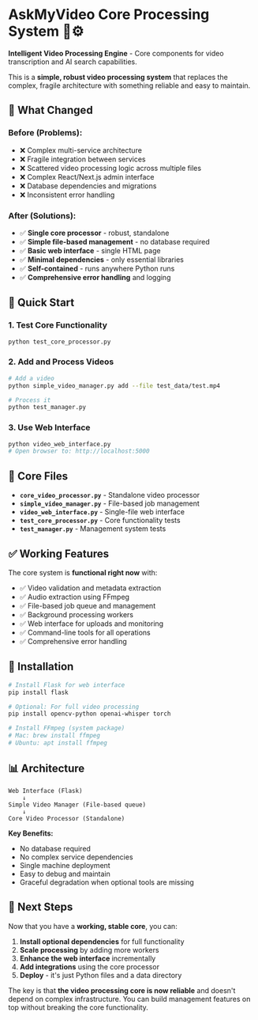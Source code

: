 # AskMyVideo Core Processing System 🧠⚙️

**Intelligent Video Processing Engine** - Core components for video transcription and AI search capabilities.

This is a **simple, robust video processing system** that replaces the complex, fragile architecture with something reliable and easy to maintain.

## 🎯 What Changed

### Before (Problems):
- ❌ Complex multi-service architecture 
- ❌ Fragile integration between services
- ❌ Scattered video processing logic across multiple files
- ❌ Complex React/Next.js admin interface
- ❌ Database dependencies and migrations
- ❌ Inconsistent error handling

### After (Solutions):
- ✅ **Single core processor** - robust, standalone
- ✅ **Simple file-based management** - no database required
- ✅ **Basic web interface** - single HTML page
- ✅ **Minimal dependencies** - only essential libraries
- ✅ **Self-contained** - runs anywhere Python runs
- ✅ **Comprehensive error handling** and logging

## 🚀 Quick Start

### 1. Test Core Functionality
```bash
python test_core_processor.py
```

### 2. Add and Process Videos
```bash
# Add a video
python simple_video_manager.py add --file test_data/test.mp4

# Process it
python test_manager.py
```

### 3. Use Web Interface
```bash
python video_web_interface.py
# Open browser to: http://localhost:5000
```

## 📁 Core Files

- **`core_video_processor.py`** - Standalone video processor
- **`simple_video_manager.py`** - File-based job management  
- **`video_web_interface.py`** - Single-file web interface
- **`test_core_processor.py`** - Core functionality tests
- **`test_manager.py`** - Management system tests

## ✅ Working Features

The core system is **functional right now** with:

- ✅ Video validation and metadata extraction
- ✅ Audio extraction using FFmpeg
- ✅ File-based job queue and management
- ✅ Background processing workers
- ✅ Web interface for uploads and monitoring
- ✅ Command-line tools for all operations
- ✅ Comprehensive error handling

## 🔧 Installation

```bash
# Install Flask for web interface
pip install flask

# Optional: For full video processing
pip install opencv-python openai-whisper torch

# Install FFmpeg (system package)
# Mac: brew install ffmpeg
# Ubuntu: apt install ffmpeg
```

## 📊 Architecture

```
Web Interface (Flask) 
    ↓
Simple Video Manager (File-based queue)
    ↓  
Core Video Processor (Standalone)
```

**Key Benefits:**
- No database required
- No complex service dependencies  
- Single machine deployment
- Easy to debug and maintain
- Graceful degradation when optional tools are missing

## 🎯 Next Steps

Now that you have a **working, stable core**, you can:

1. **Install optional dependencies** for full functionality
2. **Scale processing** by adding more workers
3. **Enhance the web interface** incrementally
4. **Add integrations** using the core processor
5. **Deploy** - it's just Python files and a data directory

The key is that **the video processing core is now reliable** and doesn't depend on complex infrastructure. You can build management features on top without breaking the core functionality. 